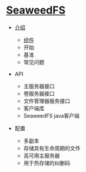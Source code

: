 # [SeaweedFS]()

* [介绍](introduction/README.md)

  * [组件]()
  * 开始
  * 基准
  * 常见问题
* API

  * 主服务器接口
  * 卷服务器接口
  * 文件管理器服务接口
  * 客户端库
  * SeaweedFS java客户端
* 配置

  * 多副本
  * 存储具有生命周期的文件
  * 高可用主服务器
  * 用于热存储的纠删码
